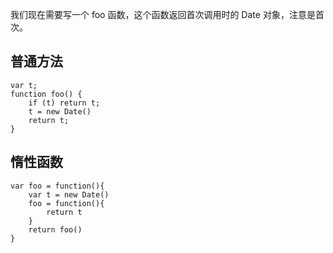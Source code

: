 我们现在需要写一个 foo 函数，这个函数返回首次调用时的 Date 对象，注意是首次。
## 普通方法
```
var t;
function foo() {
    if (t) return t;
    t = new Date()
    return t;
}
```
## 惰性函数
```
var foo = function(){
    var t = new Date()
    foo = function(){
        return t
    }
    return foo()
}
```